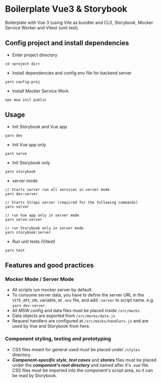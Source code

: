 # Boilerplate Vue3 & Storybook
Boilerplate with Vue 3 (using Vite as bundler and CLI), Storybook, Mocker Service Worker and Vitest (unit test).
   
## Config project and install dependencies
   
- Enter project directory
```   
cd <project dir>
```
      
- Install dependencies and config env file for backend server
```   
yarn config:proj
```  
   
- Install Mocker Service Work
```
npx msw init public
```

## Usage   

- Init Storybook and Vue app
```
yarn dev
```

- Init Vue app only
```
yarn serve
```

- Init Storybook only
```
yarn storybook
```

- server mode
```
// Starts server run all services in server mode
yarn dev:server
```
```
// Starts Strapi server (required for the following commands)
yarn server
```
```
// run Vue app only in server mode
yarn serve:server
```
```
// run Storybook only in server mode
yarn storybook:server
```
   
- Run unit tests (Vitest)
```
yarn test
```
   
## Features and good practices
   
### Mocker Mode / Server Mode   
- All scripts run mocker server by default.   
- To consume server data, you have to define the server URL in the `VITE_API_URL` variable, at `.env` file, and add `:server` to script name. e.g. `yarn dev:server`.  
- All MSW config and data files must be placed inside `/src/mocks`   
- Data objects are exported from `/src/mocks/data.js`
- Request handlers are configured at `/src/mocks/handlers.js` and are used by Vue and Storybook from here.
   
### Component styling, testing and prototyping
- CSS files meant for general used must be placed under `/styles` directory.
- ***Component-specific style***, ***test cases*** and ***stories*** files must be placed under the ***component's root directory*** and named after it's *.vue* file. CSS files must be imported into the component's script area, so it can be read by Storybook.
